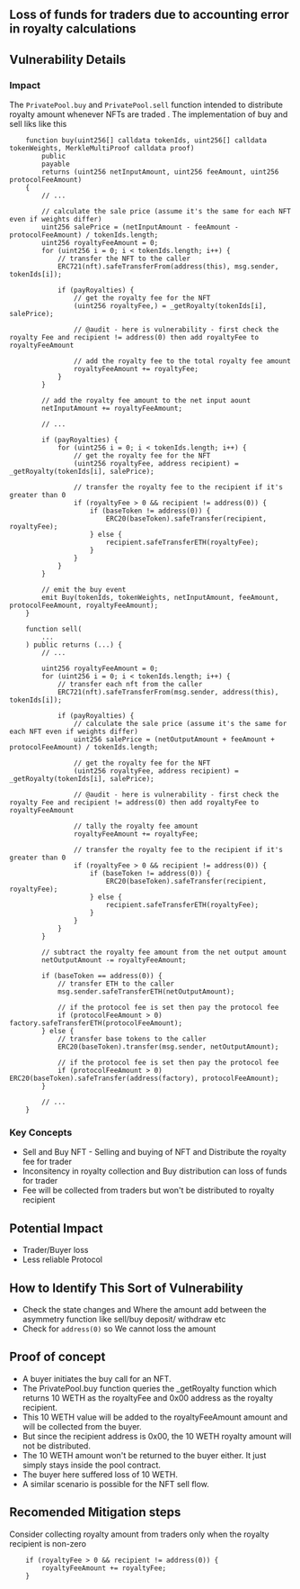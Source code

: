 ## Loss of funds for traders due to accounting error in royalty calculations

## Vulnerability Details
### Impact
The `PrivatePool.buy` and `PrivatePool.sell` function intended to distribute royalty amount whenever NFTs are traded . The implementation of buy and sell liks like this 

```solidity
    function buy(uint256[] calldata tokenIds, uint256[] calldata tokenWeights, MerkleMultiProof calldata proof)
        public
        payable
        returns (uint256 netInputAmount, uint256 feeAmount, uint256 protocolFeeAmount)
    {
        // ...

        // calculate the sale price (assume it's the same for each NFT even if weights differ)
        uint256 salePrice = (netInputAmount - feeAmount - protocolFeeAmount) / tokenIds.length;
        uint256 royaltyFeeAmount = 0;
        for (uint256 i = 0; i < tokenIds.length; i++) {
            // transfer the NFT to the caller
            ERC721(nft).safeTransferFrom(address(this), msg.sender, tokenIds[i]);

            if (payRoyalties) {
                // get the royalty fee for the NFT
                (uint256 royaltyFee,) = _getRoyalty(tokenIds[i], salePrice);

                // @audit - here is vulnerability - first check the royalty Fee and recipient != address(0) then add royaltyFee to royaltyFeeAmount

                // add the royalty fee to the total royalty fee amount
                royaltyFeeAmount += royaltyFee;
            }
        }

        // add the royalty fee amount to the net input aount
        netInputAmount += royaltyFeeAmount;

        // ...

        if (payRoyalties) {
            for (uint256 i = 0; i < tokenIds.length; i++) {
                // get the royalty fee for the NFT
                (uint256 royaltyFee, address recipient) = _getRoyalty(tokenIds[i], salePrice);

                // transfer the royalty fee to the recipient if it's greater than 0
                if (royaltyFee > 0 && recipient != address(0)) {
                    if (baseToken != address(0)) {
                        ERC20(baseToken).safeTransfer(recipient, royaltyFee);
                    } else {
                        recipient.safeTransferETH(royaltyFee);
                    }
                }
            }
        }

        // emit the buy event
        emit Buy(tokenIds, tokenWeights, netInputAmount, feeAmount, protocolFeeAmount, royaltyFeeAmount);
    }

    function sell(
        ...
    ) public returns (...) {
        // ...

        uint256 royaltyFeeAmount = 0;
        for (uint256 i = 0; i < tokenIds.length; i++) {
            // transfer each nft from the caller
            ERC721(nft).safeTransferFrom(msg.sender, address(this), tokenIds[i]);

            if (payRoyalties) {
                // calculate the sale price (assume it's the same for each NFT even if weights differ)
                uint256 salePrice = (netOutputAmount + feeAmount + protocolFeeAmount) / tokenIds.length;

                // get the royalty fee for the NFT
                (uint256 royaltyFee, address recipient) = _getRoyalty(tokenIds[i], salePrice);

                // @audit - here is vulnerability - first check the royalty Fee and recipient != address(0) then add royaltyFee to royaltyFeeAmount

                // tally the royalty fee amount
                royaltyFeeAmount += royaltyFee;

                // transfer the royalty fee to the recipient if it's greater than 0
                if (royaltyFee > 0 && recipient != address(0)) {
                    if (baseToken != address(0)) {
                        ERC20(baseToken).safeTransfer(recipient, royaltyFee);
                    } else {
                        recipient.safeTransferETH(royaltyFee);
                    }
                }
            }
        }

        // subtract the royalty fee amount from the net output amount
        netOutputAmount -= royaltyFeeAmount;

        if (baseToken == address(0)) {
            // transfer ETH to the caller
            msg.sender.safeTransferETH(netOutputAmount);

            // if the protocol fee is set then pay the protocol fee
            if (protocolFeeAmount > 0) factory.safeTransferETH(protocolFeeAmount);
        } else {
            // transfer base tokens to the caller
            ERC20(baseToken).transfer(msg.sender, netOutputAmount);

            // if the protocol fee is set then pay the protocol fee
            if (protocolFeeAmount > 0) ERC20(baseToken).safeTransfer(address(factory), protocolFeeAmount);
        }

        // ...
    }

```

### Key Concepts

- Sell and Buy NFT - Selling and buying of NFT and Distribute the royalty fee for trader
- Inconsitency in royalty collection and Buy distribution can loss of funds for trader
- Fee will be collected from traders but won't be distributed to royalty recipient

## Potential Impact
- Trader/Buyer loss 
- Less reliable Protocol

## How to Identify This Sort of Vulnerability
- Check the state changes and Where the amount add between the asymmetry function like sell/buy deposit/ withdraw etc
- Check for `address(0)` so We cannot loss the amount

## Proof of concept
- A buyer initiates the buy call for an NFT.
- The PrivatePool.buy function queries the _getRoyalty function which returns 10 WETH as the royaltyFee and 0x00 address as the royalty recipient.
- This 10 WETH value will be added to the royaltyFeeAmount amount and will be collected from the buyer.
- But since the recipient address is 0x00, the 10 WETH royalty amount will not be distributed.
- The 10 WETH amount won't be returned to the buyer either. It just simply stays inside the pool contract.
- The buyer here suffered loss of 10 WETH.
- A similar scenario is possible for the NFT sell flow.

## Recomended Mitigation steps
Consider collecting royalty amount from traders only when the royalty recipient is non-zero

```solidity
    if (royaltyFee > 0 && recipient != address(0)) {
        royaltyFeeAmount += royaltyFee;
    }

```